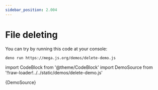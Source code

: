 ```yaml
---
sidebar_position: 2.004
---
```


# File deleting

You can try by running this code at your console:

```bash
deno run https://mega.js.org/demos/delete-demo.js
```

import CodeBlock from '@theme/CodeBlock'
import DemoSource from '!!raw-loader!../../static/demos/delete-demo.js'

<CodeBlock language="js">{DemoSource}</CodeBlock>
